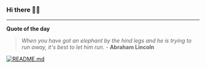 ### Hi there 👋🏻


---

**Quote of the day**

> *When you have got an elephant by the hind legs and he is trying to run away, it's best to let him run.* - **Abraham Lincoln** 

[![README.md](https://github.com/marcolovazzano/marcolovazzano/actions/workflows/readme.yml/badge.svg?branch=main)](https://github.com/marcolovazzano/marcolovazzano/actions/workflows/readme.yml)
